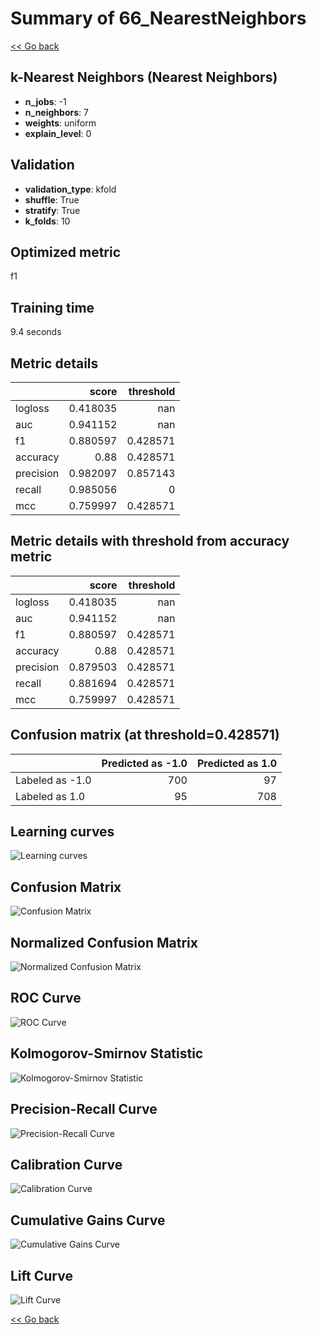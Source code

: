 # Summary of 66_NearestNeighbors

[<< Go back](../README.md)


## k-Nearest Neighbors (Nearest Neighbors)
- **n_jobs**: -1
- **n_neighbors**: 7
- **weights**: uniform
- **explain_level**: 0

## Validation
 - **validation_type**: kfold
 - **shuffle**: True
 - **stratify**: True
 - **k_folds**: 10

## Optimized metric
f1

## Training time

9.4 seconds

## Metric details
|           |    score |   threshold |
|:----------|---------:|------------:|
| logloss   | 0.418035 |  nan        |
| auc       | 0.941152 |  nan        |
| f1        | 0.880597 |    0.428571 |
| accuracy  | 0.88     |    0.428571 |
| precision | 0.982097 |    0.857143 |
| recall    | 0.985056 |    0        |
| mcc       | 0.759997 |    0.428571 |


## Metric details with threshold from accuracy metric
|           |    score |   threshold |
|:----------|---------:|------------:|
| logloss   | 0.418035 |  nan        |
| auc       | 0.941152 |  nan        |
| f1        | 0.880597 |    0.428571 |
| accuracy  | 0.88     |    0.428571 |
| precision | 0.879503 |    0.428571 |
| recall    | 0.881694 |    0.428571 |
| mcc       | 0.759997 |    0.428571 |


## Confusion matrix (at threshold=0.428571)
|                 |   Predicted as -1.0 |   Predicted as 1.0 |
|:----------------|--------------------:|-------------------:|
| Labeled as -1.0 |                 700 |                 97 |
| Labeled as 1.0  |                  95 |                708 |

## Learning curves
![Learning curves](learning_curves.png)
## Confusion Matrix

![Confusion Matrix](confusion_matrix.png)


## Normalized Confusion Matrix

![Normalized Confusion Matrix](confusion_matrix_normalized.png)


## ROC Curve

![ROC Curve](roc_curve.png)


## Kolmogorov-Smirnov Statistic

![Kolmogorov-Smirnov Statistic](ks_statistic.png)


## Precision-Recall Curve

![Precision-Recall Curve](precision_recall_curve.png)


## Calibration Curve

![Calibration Curve](calibration_curve_curve.png)


## Cumulative Gains Curve

![Cumulative Gains Curve](cumulative_gains_curve.png)


## Lift Curve

![Lift Curve](lift_curve.png)



[<< Go back](../README.md)
